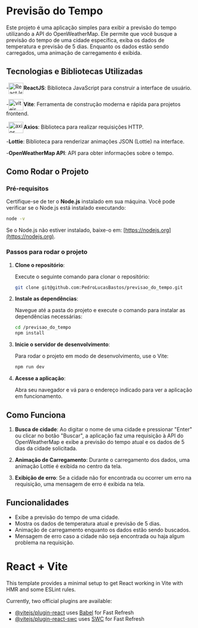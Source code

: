 
# Previsão do Tempo

Este projeto é uma aplicação simples para exibir a previsão do tempo utilizando a API do OpenWeatherMap. Ele permite que você busque a previsão do tempo de uma cidade específica, exiba os dados de temperatura e previsão de 5 dias. Enquanto os dados estão sendo carregados, uma animação de carregamento é exibida.

## Tecnologias e Bibliotecas Utilizadas

-<img align="center" alt="ReactJs" height="30" width="40" src="https://cdn.jsdelivr.net/gh/devicons/devicon@latest/icons/react/react-original.svg">**ReactJS**: Biblioteca JavaScript para construir a interface de usuário.

-<img align="center" alt="vitejs" height="30" width="40" src="https://cdn.jsdelivr.net/gh/devicons/devicon@latest/icons/vitejs/vitejs-original.svg">**Vite**: Ferramenta de construção moderna e rápida para projetos frontend.

-<img align="center" alt="axios" height="30" width="40" src="https://cdn.jsdelivr.net/gh/devicons/devicon@latest/icons/axios/axios-plain-wordmark.svg">**Axios**: Biblioteca para realizar requisições HTTP.

-**Lottie**: Biblioteca para renderizar animações JSON (Lottie) na interface.

-**OpenWeatherMap API**: API para obter informações sobre o tempo.

## Como Rodar o Projeto

### Pré-requisitos

Certifique-se de ter o **Node.js** instalado em sua máquina. Você pode verificar se o Node.js está instalado executando:

```bash
node -v
```

Se o Node.js não estiver instalado, baixe-o em: [https://nodejs.org](https://nodejs.org).

### Passos para rodar o projeto

1. **Clone o repositório**:

   Execute o seguinte comando para clonar o repositório:

   ```bash
   git clone git@github.com:PedroLucasBastos/previsao_do_tempo.git
   ```

2. **Instale as dependências**:

   Navegue até a pasta do projeto e execute o comando para instalar as dependências necessárias:

   ```bash
   cd /previsao_do_tempo
   npm install
   ```

3. **Inicie o servidor de desenvolvimento**:

   Para rodar o projeto em modo de desenvolvimento, use o Vite:

   ```bash
   npm run dev
   ```

4. **Acesse a aplicação**:

   Abra seu navegador e vá para o endereço indicado para ver a aplicação em funcionamento.

## Como Funciona

1. **Busca de cidade**: Ao digitar o nome de uma cidade e pressionar "Enter" ou clicar no botão "Buscar", a aplicação faz uma requisição à API do OpenWeatherMap e exibe a previsão do tempo atual e os dados de 5 dias da cidade solicitada.

2. **Animação de Carregamento**: Durante o carregamento dos dados, uma animação Lottie é exibida no centro da tela.

3. **Exibição de erro**: Se a cidade não for encontrada ou ocorrer um erro na requisição, uma mensagem de erro é exibida na tela.

## Funcionalidades

- Exibe a previsão do tempo de uma cidade.
- Mostra os dados de temperatura atual e previsão de 5 dias.
- Animação de carregamento enquanto os dados estão sendo buscados.
- Mensagem de erro caso a cidade não seja encontrada ou haja algum problema na requisição.


# React + Vite

This template provides a minimal setup to get React working in Vite with HMR and some ESLint rules.

Currently, two official plugins are available:

- [@vitejs/plugin-react](https://github.com/vitejs/vite-plugin-react/blob/main/packages/plugin-react/README.md) uses [Babel](https://babeljs.io/) for Fast Refresh
- [@vitejs/plugin-react-swc](https://github.com/vitejs/vite-plugin-react-swc) uses [SWC](https://swc.rs/) for Fast Refresh

